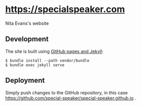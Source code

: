 # https://specialspeaker.com

Nita Evans's website

## Development

The site is built using [GitHub pages and Jekyll](https://docs.github.com/en/pages/setting-up-a-github-pages-site-with-jekyll/creating-a-github-pages-site-with-jekyll):

```shell
$ bundle install --path vendor/bundle
$ bundle exec jekyll serve
```

## Deployment

Simply push changes to the GitHub repository, in this case https://github.com/special-speaker/special-speaker.github.io .
